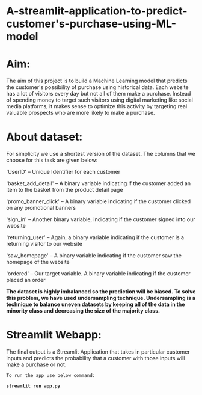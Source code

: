 # A-streamlit-application-to-predict-customer's-purchase-using-ML-model

# Aim:
The aim of this project is to build a Machine Learning model that predicts the customer's possibility of purchase using historical data. Each website has a lot of visitors every day but not all of them make a purchase. Instead of spending money to target such visitors using digital marketing like social media platforms, it makes sense to optimize this activity by targeting real valuable prospects who are more likely to make a purchase.

# About dataset:
For simplicity we use a shortest version of the dataset. The columns that we choose for this task are given below:

'UserID' – Unique Identifier for each customer

'basket_add_detail' – A binary variable indicating if the customer added an item to the basket from the product detail page

'promo_banner_click' – A binary variable indicating if the customer clicked on any promotional banners

'sign_in' – Another binary variable, indicating if the customer signed into our website

'returning_user' – Again, a binary variable indicating if the customer is a returning visitor to our website

'saw_homepage' – A binary variable indicating if the customer saw the homepage of the website

'ordered' – Our target variable. A binary variable indicating if the customer placed an order

**The dataset is highly imbalanced so the prediction will be biased. To solve this problem, we have used undersampling technique. Undersampling is a technique to balance uneven datasets by keeping all of the data in the minority class and decreasing the size of the majority class.**

# Streamlit Webapp:
The final output is a Streamlit Application that takes in particular customer inputs and predicts the probability that a customer with those inputs will make a purchase or not.

`To run the app use below command:`

**`streamlit run app.py`**
